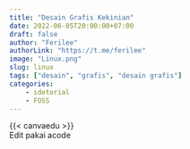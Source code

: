 ```yaml
---
title: "Desain Grafis Kekinian"
date: 2022-06-05T20:00:00+07:00
draft: false
author: "Ferilee"
authorLink: "https://t.me/ferilee"
image: "Linux.png"
slug: linux
tags: ["desain", "grafis", "desain grafis"]
categories:
    - idetorial
    - FOSS
---
```


{{< canvaedu >}}\
Edit pakai acode
